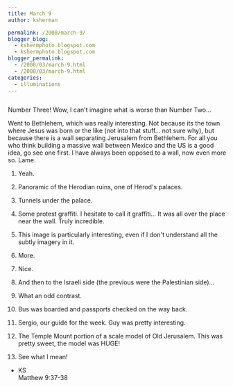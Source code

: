 ```yaml
---
title: March 9
author: ksherman

permalink: /2008/march-9/
blogger_blog:
  - kshermphoto.blogspot.com
  - kshermphoto.blogspot.com
blogger_permalink:
  - /2008/03/march-9.html
  - /2008/03/march-9.html
categories:
  - illuminations
---
```

<a href="http://2.bp.blogspot.com/_HTtVcKQt9f8/R-A414yMHbI/AAAAAAAAAMM/4-R-4tVudtM/s1600-h/March9-1.jpg"><img style="cursor: pointer;" src="http://2.bp.blogspot.com/_HTtVcKQt9f8/R-A414yMHbI/AAAAAAAAAMM/4-R-4tVudtM/s400/March9-1.jpg" alt="" id="BLOGGER_PHOTO_ID_5179202069903187378" border="0" /></a>  
<a href="http://2.bp.blogspot.com/_HTtVcKQt9f8/R-A414yMHcI/AAAAAAAAAMU/igJQVc-nY9A/s1600-h/March9-2.jpg"><img style="cursor: pointer;" src="http://2.bp.blogspot.com/_HTtVcKQt9f8/R-A414yMHcI/AAAAAAAAAMU/igJQVc-nY9A/s400/March9-2.jpg" alt="" id="BLOGGER_PHOTO_ID_5179202069903187394" border="0" /></a>  
<a href="http://3.bp.blogspot.com/_HTtVcKQt9f8/R-A4vIyMHWI/AAAAAAAAALk/rsT4I59BDVU/s1600-h/March9-3.jpg"><img style="cursor: pointer;" src="http://3.bp.blogspot.com/_HTtVcKQt9f8/R-A4vIyMHWI/AAAAAAAAALk/rsT4I59BDVU/s400/March9-3.jpg" alt="" id="BLOGGER_PHOTO_ID_5179201953939070306" border="0" /></a>  
<a href="http://3.bp.blogspot.com/_HTtVcKQt9f8/R-A4vIyMHXI/AAAAAAAAALs/wKS7KVZ1mPg/s1600-h/March9-4.jpg"><img style="cursor: pointer;" src="http://3.bp.blogspot.com/_HTtVcKQt9f8/R-A4vIyMHXI/AAAAAAAAALs/wKS7KVZ1mPg/s400/March9-4.jpg" alt="" id="BLOGGER_PHOTO_ID_5179201953939070322" border="0" /></a>  
<a href="http://4.bp.blogspot.com/_HTtVcKQt9f8/R-A4vYyMHYI/AAAAAAAAAL0/F2RPtwQ0SSY/s1600-h/March9-5.jpg"><img style="cursor: pointer;" src="http://4.bp.blogspot.com/_HTtVcKQt9f8/R-A4vYyMHYI/AAAAAAAAAL0/F2RPtwQ0SSY/s400/March9-5.jpg" alt="" id="BLOGGER_PHOTO_ID_5179201958234037634" border="0" /></a>  
<a href="http://4.bp.blogspot.com/_HTtVcKQt9f8/R-A4vYyMHZI/AAAAAAAAAL8/cnj2A-n_eIo/s1600-h/March9-6.jpg"><img style="cursor: pointer;" src="http://4.bp.blogspot.com/_HTtVcKQt9f8/R-A4vYyMHZI/AAAAAAAAAL8/cnj2A-n_eIo/s400/March9-6.jpg" alt="" id="BLOGGER_PHOTO_ID_5179201958234037650" border="0" /></a>  
<a href="http://1.bp.blogspot.com/_HTtVcKQt9f8/R-A4voyMHaI/AAAAAAAAAME/p5sTOI1eGVc/s1600-h/March9-7.jpg"><img style="cursor: pointer;" src="http://1.bp.blogspot.com/_HTtVcKQt9f8/R-A4voyMHaI/AAAAAAAAAME/p5sTOI1eGVc/s400/March9-7.jpg" alt="" id="BLOGGER_PHOTO_ID_5179201962529004962" border="0" /></a>  
<a href="http://2.bp.blogspot.com/_HTtVcKQt9f8/R-A4a4yMHRI/AAAAAAAAAK8/4lWxsEb-yfA/s1600-h/March9-8.jpg"><img style="cursor: pointer;" src="http://2.bp.blogspot.com/_HTtVcKQt9f8/R-A4a4yMHRI/AAAAAAAAAK8/4lWxsEb-yfA/s400/March9-8.jpg" alt="" id="BLOGGER_PHOTO_ID_5179201606046719250" border="0" /></a>  
<a href="http://4.bp.blogspot.com/_HTtVcKQt9f8/R-A4bYyMHSI/AAAAAAAAALE/HHznhI6_iFo/s1600-h/March9-9.jpg"><img style="cursor: pointer;" src="http://4.bp.blogspot.com/_HTtVcKQt9f8/R-A4bYyMHSI/AAAAAAAAALE/HHznhI6_iFo/s400/March9-9.jpg" alt="" id="BLOGGER_PHOTO_ID_5179201614636653858" border="0" /></a>  
<a href="http://1.bp.blogspot.com/_HTtVcKQt9f8/R-A4boyMHTI/AAAAAAAAALM/7xDUbXn7Yc4/s1600-h/March9-10.jpg"><img style="cursor: pointer;" src="http://1.bp.blogspot.com/_HTtVcKQt9f8/R-A4boyMHTI/AAAAAAAAALM/7xDUbXn7Yc4/s400/March9-10.jpg" alt="" id="BLOGGER_PHOTO_ID_5179201618931621170" border="0" /></a>  
<a href="http://2.bp.blogspot.com/_HTtVcKQt9f8/R-A4b4yMHUI/AAAAAAAAALU/jW_s13zbV_Y/s1600-h/March9-11.jpg"><img style="cursor: pointer;" src="http://2.bp.blogspot.com/_HTtVcKQt9f8/R-A4b4yMHUI/AAAAAAAAALU/jW_s13zbV_Y/s400/March9-11.jpg" alt="" id="BLOGGER_PHOTO_ID_5179201623226588482" border="0" /></a>  
<a href="http://2.bp.blogspot.com/_HTtVcKQt9f8/R-A4b4yMHVI/AAAAAAAAALc/1FZ_llhdmZc/s1600-h/March9-12.jpg"><img style="cursor: pointer;" src="http://2.bp.blogspot.com/_HTtVcKQt9f8/R-A4b4yMHVI/AAAAAAAAALc/1FZ_llhdmZc/s400/March9-12.jpg" alt="" id="BLOGGER_PHOTO_ID_5179201623226588498" border="0" /></a><a href="http://2.bp.blogspot.com/_HTtVcKQt9f8/R-A7Z4yMHdI/AAAAAAAAAMc/r5hv22CtndY/s1600-h/March9-13.jpg"><img style="cursor: pointer;" src="http://2.bp.blogspot.com/_HTtVcKQt9f8/R-A7Z4yMHdI/AAAAAAAAAMc/r5hv22CtndY/s400/March9-13.jpg" alt="" id="BLOGGER_PHOTO_ID_5179204887401733586" border="0" /></a>

Number Three! Wow, I can't imagine what is worse than Number Two...

Went to Bethlehem, which was really interesting. Not because its the town where Jesus was born or the like (not into that stuff... not sure why), but because there is a wall separating Jerusalem from Bethlehem. For all you who think building a massive wall between Mexico and the US is a good idea, go see one first. I have always been opposed to a wall, now even more so. Lame.

1) Yeah.

2) Panoramic of the Herodian ruins, one of Herod's palaces.

3) Tunnels under the palace.

4) Some protest graffiti. I hesitate to call it graffiti... It was all over the place near the wall. Truly incredible.

5) This image is particularly interesting, even if I don't understand all the subtly imagery in it.

6) More.

7) Nice.

8) And then to the Israeli side (the previous were the Palestinian side)...

9) What an odd contrast.

10) Bus was boarded and passports checked on the way back.

11) Sergio, our guide for the week. Guy was pretty interesting.

12) The Temple Mount portion of a scale model of Old Jerusalem. This was pretty sweet, the model was HUGE!

13) See what I mean!

- KS  
Matthew 9:37-38